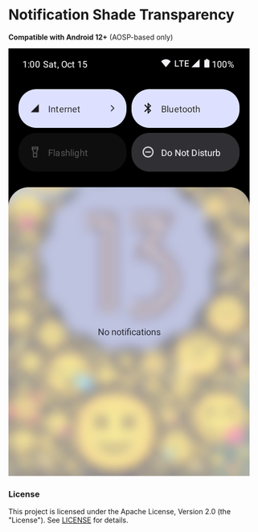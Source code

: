 # Notification Shade Transparency

**Compatible with Android 12+** (AOSP-based only)

![Android 13](notifshade13.png "Screenshot of module working on Android 13")

### License
This project is licensed under the Apache License, Version 2.0 (the "License"). See [LICENSE](https://github.com/AsyJAIZ/Notification-Shade-Transparency/blob/main/LICENSE) for details.
